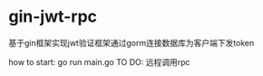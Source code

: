 # gin-jwt-rpc
基于gin框架实现jwt验证框架通过gorm连接数据库为客户端下发token

how to start:
  go run main.go
TO DO:
  远程调用rpc
